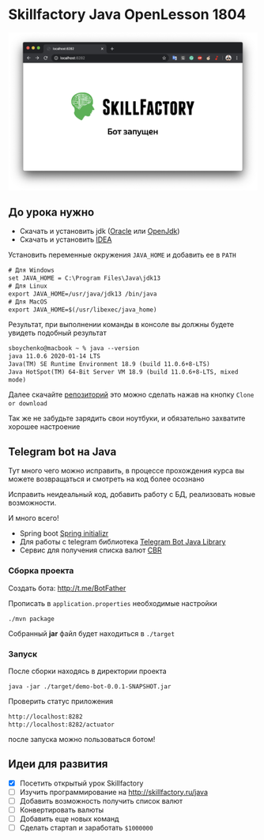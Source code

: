 # Skillfactory Java OpenLesson 1804

![screenshot](screenshot.png)

## До урока нужно
- Скачать и установить jdk ([Oracle](https://www.oracle.com/java/technologies/javase-jdk13-downloads.html) или [OpenJdk](https://jdk.java.net/13/))
- Скачать и установить [IDEA](https://www.jetbrains.com/ru-ru/idea/download)

Установить переменные окружения `JAVA_HOME` и добавить ее в `PATH`
```
# Для Windows
set JAVA_HOME = C:\Program Files\Java\jdk13
# Для Linux
export JAVA_HOME=/usr/java/jdk13 /bin/java
# Для MacOS
export JAVA_HOME=$(/usr/libexec/java_home)
```

Результат, при выполнении команды в консоле вы должны будете увидеть подобный результат
```
sboychenko@macbook ~ % java --version 
java 11.0.6 2020-01-14 LTS
Java(TM) SE Runtime Environment 18.9 (build 11.0.6+8-LTS)
Java HotSpot(TM) 64-Bit Server VM 18.9 (build 11.0.6+8-LTS, mixed mode)
```

Далее скачайте [репозиторий](todo) это можно сделать нажав на кнопку `Clone or download`

Так же не забудьте зарядить свои ноутбуки, и обязательно захватите хорошее настроение


## Telegram bot на Java

Тут много чего можно исправить, в процессе прохождения курса вы можете возвращаться и смотреть на код более осознано

Исправить неидеальный код, добавить работу с БД, реализовать новые возможности.

И много всего!

- Spring boot [Spring initializr](https://start.spring.io/)
- Для работы c telegram библиотека [Telegram Bot Java Library](https://github.com/rubenlagus/TelegramBots)
- Сервис для получения списка валют [CBR](https://www.cbr-xml-daily.ru/#json)

### Сборка проекта
Создать бота: http://t.me/BotFather

Прописать в `application.properties` необходимые настройки
```
./mvn package
```
Собранный **jar** файл будет находиться в `./target`

### Запуск
После сборки находясь в директории проекта
```
java -jar ./target/demo-bot-0.0.1-SNAPSHOT.jar
```

Проверить статус приложения 
```
http://localhost:8282
http://localhost:8282/actuator
```
после запуска можно пользоваться ботом!

## Идеи для развития
- [x] Посетить открытый урок Skillfactory
- [ ] Изучить программирование на http://skillfactory.ru/java 
- [ ] Добавить возможность получить список валют
- [ ] Конвертировать валюты
- [ ] Добавить еще новых команд
- [ ] Сделать стартап и заработать `$1000000`
